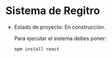 <h1> Sistema de Regitro</h1>

- Estado de proyecto: En construcciòn.

  Para ejecutar el sistema debes poner:

  ```npm install react```
